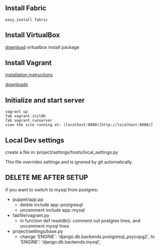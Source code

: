 ## Install Fabric
```
easy_install fabric
```

## Install VirtualBox

[download](https://www.virtualbox.org/wiki/Downloads) virtualbox
install package

## Install Vagrant

[installation instructions](http://vagrantup.com/v1/docs/getting-started/index.html)

[downloads](http://downloads.vagrantup.com/)

## Initialize and start server
```
vagrant up
fab vagrant.initdb
fab vagrant.runserver
view the site running at: (localhost:8080)[http://localhost:8080/]
```

## Local Dev settings
create a file in: 
project/settings/hosts/local_settings.py

This file overrides settings and is ignored by git automatically.


## DELETE ME AFTER SETUP ##
if you want to switch to mysql from postgres:
* puppet/app.pp
    * delete include app::postgresql
    * uncomment include app::mysql
* fabfile/vagrant.py
    * in function def resetdb(): comment out postgres lines, and uncomment mysql lines    
* project/settings/base.py
    * change 'ENGINE': 'django.db.backends.postgresql_psycopg2', to  'ENGINE': 'django.db.backends.mysql', 

